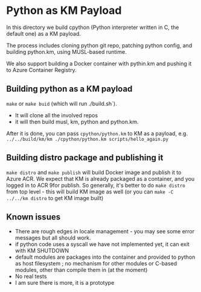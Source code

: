 # Python as KM Payload

In this directory we build cpython (Python interpreter written in C, the default one) as a KM payload.

The process includes cloning python git repo, patching python config, and building python.km, using MUSL-based runtime.

We also support building a Docker container with pythin.km and pushing it to Azure Container Registry.

## Building python as a KM payload

`make` or `make buid` (which will run ./build.sh`).

* It will clone all the involved repos
* it will then build musl, km, python and python.km.

After it is done, you can pass `cpython/python.km` to KM as a payload, e.g. `../../build/km/km ./cpython/python.km scripts/hello_again.py`

## Building distro package and publishing it

`make distro` and `make publish` will build Docker image and publish it to Azure ACR. We expect that KM is already packaged as a container, and you logged in to ACR 9for publish. So generally, it's better to do `make distro` from top level - this will build KM image as well (or you can `make -C ../../km distro` to get KM image built)

## Known issues

* There are rough edges in locale management - you may see some error messages but all should work.
* if python code uses a syscall we have not implemented yet, it can exit with KM SHUTDOWN
* default modules are packages into the container and provided to python as host filesystem ; no mechanism for other modules or C-based modules, other than compile them in (at the moment)
* No real tests
* I am sure there is more, it is a prototype
